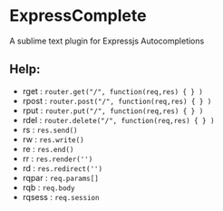 # ExpressComplete
A sublime text plugin for Expressjs Autocompletions

## Help:
* rget : ```router.get("/", function(req,res) { } )```
* rpost : ```router.post("/", function(req,res) { } )```
* rput : ```router.put("/", function(req,res) { } )```
* rdel : ```router.delete("/", function(req,res) { } )```
* rs : ```res.send()```
* rw : ```res.write()```
* re : ```res.end()```
* rr : ```res.render('')```
* rd : ```res.redirect('')```
* rqpar : ```req.params[]```
* rqb  : ```req.body```
* rqsess : ```req.session```
